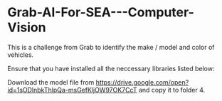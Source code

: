 # Grab-AI-For-SEA---Computer-Vision
This is a challenge from Grab to identify the make / model and color of vehicles.

Ensure that you have installed all the neccessary libraries listed below:


Download the model file from https://drive.google.com/open?id=1sODlnbkThlpQa-msGefKljOW97OK7CcT and copy it to folder 4.
